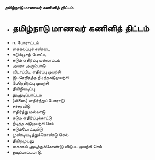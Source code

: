 **தமிழ்நாடு மாணவர் கணினித் திட்டம்**
- # தமிழ்நாடு மாணவர் கணினித் திட்டம்
- n. போராட்டம்
- கைகலப்புச் சண்டை
- கடும்பூசற் போட்டி
- கடும் எதிர்ப்பு மல்லாட்டம்
- அயரா அரும்பாடு
- விடாப்பிடி எதிர்ப்பு முயற்சி
- இடரெதிர்த்த நீடித்தகடுமுயற்சி
- பேரெதிர்ப்பு முயற்சி
- திமிறியடிப்பு
- துடிதுடிப்பாட்டம
- (வினை.) எதிர்த்துப்  போராடு
- சச்சரவிடு
- எதிர்த்து மல்லாடு
- கடும எதிர்ப்புக்காட்டு
- நீடித்த    கடுமுயற்சி செய்
- கடும்போட்டியிடு
- முண்டியடித்துக்கொண்டு செல்
- திமிறமுயலு
- கைகால் அடித்துக்கொண்டு விடுபட முயற்சி செய்
- துடிப்பாட்டமாடு.

